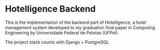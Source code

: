 # Hotelligence Backend

This is the implementation of the backend part of Hotelligence, a hotel management system developed to my graduation final paper in Computing Engineering by Universidade Federal de Pelotas (UFPel).

The project stack counts with Django + PostgreSQL
